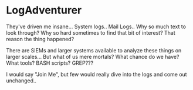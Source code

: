 # LogAdventurer

They've driven me insane... System logs.. Mail Logs.. Why so much text to look through? 
Why so hard sometimes to find that bit of interest? That reason the thing happened?

There are SIEMs and larger systems available to analyze these things on larger scales...
But what of us mere mortals? What chance do we have? What tools? BASH scripts? GREP???

I would say "Join Me", but few would really dive into the logs and come out unchanged..

